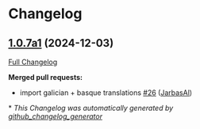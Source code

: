# Changelog

## [1.0.7a1](https://github.com/OpenVoiceOS/ovos-common-query-pipeline-plugin/tree/1.0.7a1) (2024-12-03)

[Full Changelog](https://github.com/OpenVoiceOS/ovos-common-query-pipeline-plugin/compare/1.0.6...1.0.7a1)

**Merged pull requests:**

- import galician + basque translations [\#26](https://github.com/OpenVoiceOS/ovos-common-query-pipeline-plugin/pull/26) ([JarbasAl](https://github.com/JarbasAl))



\* *This Changelog was automatically generated by [github_changelog_generator](https://github.com/github-changelog-generator/github-changelog-generator)*
